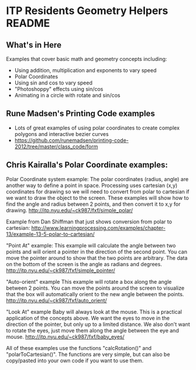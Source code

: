 # ITP Residents Geometry Helpers README


## What's in Here

Examples that cover basic math and geometry concepts including:
* Using addition, multiplication and exponents to vary speed
* Polar Coordinates 
* Using sin and cos to vary speed
* "Photoshoppy" effects using sin/cos
* Animating in a circle with rotate and sin/cos


## Rune Madsen's Printing Code examples
* Lots of great examples of using polar coordinates to create complex polygons and interactive bezier curves
* https://github.com/runemadsen/printing-code-2012/tree/master/class_code/form

## Chris Kairalla's Polar Coordinate examples:
Polar Coordinate system example:
The polar coordinates (radius, angle) are another way to define a point in space.  Processing uses cartesian (x,y) coordinates for drawing so we will need to convert from polar to cartesian if we want to draw the object to the screen.  These examples will show how to find the angle and radius between 2 points, and then convert it to x,y for drawing.
http://itp.nyu.edu/~ck987/fxf/simple_polar/

Example from Dan Shiffman that just shows conversion from polar to cartesian:
http://www.learningprocessing.com/examples/chapter-13/example-13-5-polar-to-cartesian/

"Point At" example:
This example will calculate the angle between two points and will orient a pointer in the direction of the second point.  You can move the pointer around to show that the two points are arbitrary.  The data on the bottom of the screen is the angle as radians and degrees.
http://itp.nyu.edu/~ck987/fxf/simple_pointer/

"Auto-orient" example
This example will rotate a box along the angle between 2 points.  You can move the points around the screen to visualize that the box will automatically orient to the new angle between the points.
http://itp.nyu.edu/~ck987/fxf/auto_orient/

"Look At" example
Baby will always look at the mouse.  This is a practical application of the concepts above.  We want the eyes to move in the direction of the pointer, but only up to a limited distance.  We also don't want to rotate the eyes, just move them along the angle between the eye and mouse.
http://itp.nyu.edu/~ck987/fxf/baby_eyes/

All of these examples use the functions "calcRotation()" and "polarToCartesian()".  The functions are very simple, but can also be copy/pasted into your own code if you want to use them.